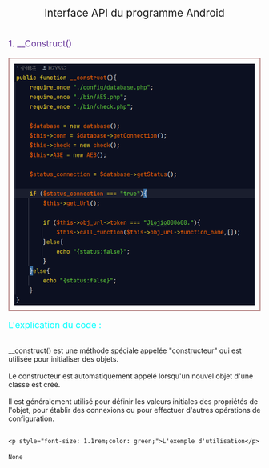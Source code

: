 <p style="text-align: center;font-size: 1.3rem;">Interface API du programme Android</p>

<div style="display: flex;flex-direction: column;justify-content: center;align-content: center;">
    <p style="text-align: start; font-size: 1.1rem;color: rebeccapurple;">1. __Construct()</p>
    <img src="./images/__construct.png" alt="" style="border: rosybrown 2px solid; padding: 10px 10px">
    <p style="font-size: 1.1rem;color: aqua;">L'explication du code : </p>
    <p> __construct() est une méthode spéciale appelée "constructeur" qui est utilisée pour initialiser des objets. </br>
        </br>
        Le constructeur est automatiquement appelé lorsqu'un nouvel objet d'une classe est créé. </br>
        </br>
        Il est généralement utilisé pour définir les valeurs initiales des propriétés de l'objet, 
        pour établir des connexions ou pour effectuer d'autres opérations de configuration.
    </p>
    
    <p style="font-size: 1.1rem;color: green;">L'exemple d'utilisation</p>

    None
    
</div>
